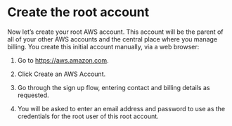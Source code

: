 # Create the root account

Now let’s create your root AWS account. This account will be the parent of all of your other AWS accounts and
the central place where you manage billing. You create this initial account manually, via a web browser:

1. Go to <https://aws.amazon.com>.

2. Click Create an AWS Account.

3. Go through the sign up flow, entering contact and billing details as requested.

4. You will be asked to enter an email address and password to use as the credentials for the root user of this root
    account.


<!-- ##DOCS-SOURCER-START
{"sourcePlugin":"Local File Copier","hash":"429cdfbcd62cd69e8a3eebd428aff6a6"}
##DOCS-SOURCER-END -->
